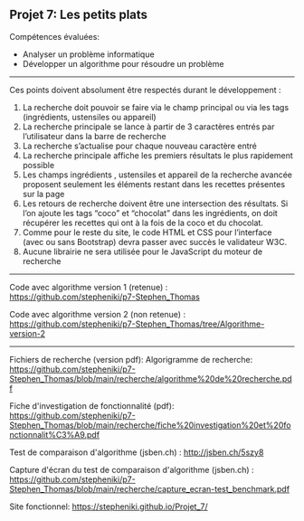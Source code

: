 ﻿Projet 7: Les petits plats
-------------------------------------------------------------------------------------------------------------------------------------------------------------------------
Compétences évaluées: 
- Analyser un problème informatique
- Développer un algorithme pour résoudre un problème
-------------------------------------------------------------------------------------------------------------------------------------------------------------------------
Ces points doivent absolument être respectés durant le développement :

1. La recherche doit pouvoir se faire via le champ principal ou via les tags (ingrédients,
ustensiles ou appareil)
2. La recherche principale se lance à partir de 3 caractères entrés par l’utilisateur dans la
barre de recherche
3. La recherche s’actualise pour chaque nouveau caractère entré
4. La recherche principale affiche les premiers résultats le plus rapidement possible
5. Les champs ingrédients , ustensiles et appareil de la recherche avancée proposent
seulement les éléments restant dans les recettes présentes sur la page
6. Les retours de recherche doivent être une intersection des résultats. Si l’on ajoute les
tags “coco” et “chocolat” dans les ingrédients, on doit récupérer les recettes qui ont à la
fois de la coco et du chocolat.
7. Comme pour le reste du site, le code HTML et CSS pour l’interface (avec ou sans
Bootstrap) devra passer avec succès le validateur W3C.
8. Aucune librairie ne sera utilisée pour le JavaScript du moteur de recherche
-----------------------------------------------------------------------------------------------------------------------------------------------------------------------

Code avec algorithme version 1 (retenue) : https://github.com/stepheniki/p7-Stephen_Thomas

Code avec algorithme version 2 (non retenue) : https://github.com/stepheniki/p7-Stephen_Thomas/tree/Algorithme-version-2

-----------------------------------------------------------------------------------------------------------------------------------------------------------------------

Fichiers de recherche (version pdf):
Algorigramme de recherche: https://github.com/stepheniki/p7-Stephen_Thomas/blob/main/recherche/algorithme%20de%20recherche.pdf

Fiche d'investigation de fonctionnalité (pdf): https://github.com/stepheniki/p7-Stephen_Thomas/blob/main/recherche/fiche%20investigation%20et%20fonctionnalit%C3%A9.pdf

Test de comparaison d'algorithme (jsben.ch) : http://jsben.ch/5szy8

Capture d'écran du test de comparaison d'algorithme (jsben.ch) : https://github.com/stepheniki/p7-Stephen_Thomas/blob/main/recherche/capture_ecran-test_benchmark.pdf

Site fonctionnel: https://stepheniki.github.io/Projet_7/
